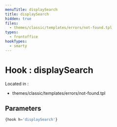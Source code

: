 ```yaml
---
menuTitle: displaySearch
title: displaySearch
hidden: true
files:
  - themes/classic/templates/errors/not-found.tpl
types:
  - frontoffice
hookTypes:
  - smarty
---
```


# Hook : displaySearch

Located in :

  - themes/classic/templates/errors/not-found.tpl

## Parameters

```php
{hook h='displaySearch'}
```